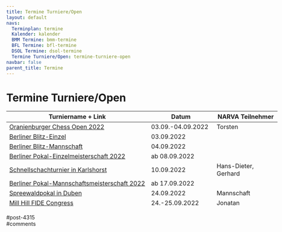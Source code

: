 ```yaml
---
title: Termine Turniere/Open 
layout: default
navs:
  Terminplan: termine
  Kalender: kalender
  BMM Termine: bmm-termine
  BFL Termine: bfl-termine
  DSOL Termine: dsol-termine
  Termine Turniere/Open: termine-turniere-open
navbar: false
parent_title: Termine
---
```

<div class="post-4315 page type-page status-publish hentry" id="post-4315">
<h1 class="entry-title">Termine Turniere/Open</h1>
<div class="entry-content">
<table class="clean swiss footable" style="height: 258px; width: 790px;">
<thead>
<tr style="height: 18px;">
<th style="width: 332px; height: 18px;">Turniername + Link</th>
<th style="width: 158px; height: 18px;">Datum</th>
<th nowrap="nowrap" style="width: 154px; height: 18px;">NARVA Teilnehmer</th>
</tr>
</thead>
<tbody>
<tr style="height: 24px;">
<td nowrap="nowrap" style="width: 332px; height: 24px;"><a href="https://www.schachclub-oranienburg.de/wordpress/2022/07/oranienburger-chess-open-2022/" rel="noopener" target="_blank">Oranienburger Chess Open 2022</a></td>
<td nowrap="nowrap" style="width: 158px; height: 24px;">03.09.-04.09.2022</td>
<td style="width: 154px; height: 24px;">Torsten</td>
</tr>
<tr style="height: 24px;">
<td nowrap="nowrap" style="width: 332px; height: 24px;"><a href="https://www.berlinerschachverband.de/entry/ausschreibung-blitzmeisterschaften.html" rel="noopener" target="_blank">Berliner Blitz-Einzel</a></td>
<td nowrap="nowrap" style="width: 158px; height: 24px;">03.09.2022</td>
<td style="width: 154px; height: 24px;"></td>
</tr>
<tr style="height: 24px;">
<td nowrap="nowrap" style="width: 332px; height: 24px;"><a href="https://www.berlinerschachverband.de/entry/ausschreibung-blitzmeisterschaften.html" rel="noopener" target="_blank">Berliner Blitz-Mannschaft</a></td>
<td nowrap="nowrap" style="width: 158px; height: 24px;">04.09.2022</td>
<td style="width: 154px; height: 24px;"></td>
</tr>
<tr style="height: 24px;">
<td nowrap="nowrap" style="width: 332px; height: 24px;"><a href="https://www.berlinerschachverband.de/entry/ausschreibung-pokalmeisterschaften-einzel-und-mannschaft.html" rel="noopener" target="_blank">Berliner Pokal-Einzelmeisterschaft 2022</a></td>
<td nowrap="nowrap" style="width: 158px; height: 24px;">ab 08.09.2022</td>
<td style="width: 154px; height: 24px;"></td>
</tr>
<tr style="height: 24px;">
<td nowrap="nowrap" style="width: 332px; height: 24px;"><a href="https://www.berlinerschachverband.de/entry/schachturnier-in-karlshorst-am-10-september-2022.html" rel="noopener" target="_blank">Schnellschachturnier in Karlshorst</a></td>
<td nowrap="nowrap" style="width: 158px; height: 24px;">10.09.2022</td>
<td style="width: 154px; height: 24px;">Hans-Dieter, Gerhard</td>
</tr>
<tr style="height: 24px;">
<td nowrap="nowrap" style="width: 332px; height: 24px;"><a href="https://www.berlinerschachverband.de/entry/ausschreibung-pokalmeisterschaften-einzel-und-mannschaft.html" rel="noopener" target="_blank">Berliner Pokal-Mannschaftsmeisterschaft 2022</a></td>
<td nowrap="nowrap" style="width: 158px; height: 24px;">ab 17.09.2022</td>
<td style="width: 154px; height: 24px;"></td>
</tr>
<tr style="height: 24px;">
<td nowrap="nowrap" style="width: 332px; height: 24px;"><a href="http://www.ffoschach.de/240922.pdf" rel="noopener" target="_blank">Spreewaldpokal in Duben</a></td>
<td nowrap="nowrap" style="width: 158px; height: 24px;">24.09.2022</td>
<td style="width: 154px; height: 24px;">Mannschaft</td>
</tr>
<tr style="height: 24px;">
<td><a href="https://millhillchess.blogspot.com/" rel="noopener" target="_blank">Mill Hill FIDE Congress</a></td>
<td>24.-25.09.2022</td>
<td>Jonatan</td>
</tr>
<tr style="height: 24px;">
<td><a href="https://www.deutschlandcup.org/" rel="noopener" target="_blank">Cup der Deutschen Einheit</a></td>
<td>03.-09.10.2022</td>
<td>Hans-Dieter, Ulrich</td>
</tr>
</tbody>
</table>
</div><!-- .entry-content -->
</div> #post-4315 
<div id="comments">
</div> #comments 
